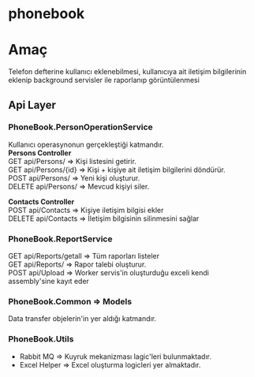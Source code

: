# phonebook

# Amaç
Telefon defterine kullanıcı eklenebilmesi, kullanıcıya ait iletişim bilgilerinin eklenip background servisler ile raporlanıp görüntülenmesi

## Api Layer

### PhoneBook.PersonOperationService
Kullanıcı operasynonun gerçekleştiği katmandır.  
**Persons Controller**    
GET api/Persons/     => Kişi listesini getirir.  
GET api/Persons/{id} => Kişi + kişiye ait iletişim bilgilerini döndürür.   
POST api/Persons/ => Yeni kişi oluşturur.  
DELETE api/Persons/ => Mevcud kişiyi siler.  
  
**Contacts Controller**   
POST api/Contacts => Kişiye iletişim bilgisi ekler  
DELETE api/Contacts => İletişim bilgisinin silinmesini sağlar  

### PhoneBook.ReportService
GET api/Reports/getall => Tüm raporları listeler  
GET api/Reports/ => Rapor talebi oluşturur.  
POST api/Upload => Worker servis'in oluşturduğu exceli kendi assembly'sine kayıt eder  

### PhoneBook.Common => Models  
Data transfer objelerin'in yer aldığı katmandır.  

### PhoneBook.Utils  
- Rabbit MQ => Kuyruk mekanizması lagic'leri bulunmaktadır.  
- Excel Helper => Excel oluşturma logicleri yer almaktadır.  

